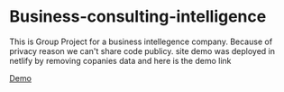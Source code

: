 # Business-consulting-intelligence

This is Group Project for a business intellegence company. Because of privacy reason we can't share code publicy.  site demo was deployed in netlify by removing copanies data and here is the demo link

[Demo](https://competent-liskov-950895.netlify.app/)
